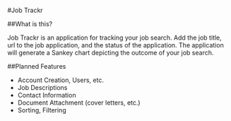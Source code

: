 #Job Trackr

##What is this?

Job Trackr is an application for tracking your job search. Add the job title, url to the job application, and the status of the application. The application will generate a Sankey chart depicting the outcome of your job search.

##Planned Features

- Account Creation, Users, etc.
- Job Descriptions
- Contact Information
- Document Attachment (cover letters, etc.)
- Sorting, Filtering
